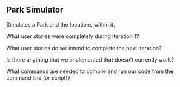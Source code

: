 ## Park Simulator
Simulates a Park and the locations within it.

What user stories were completely during iteration 1? 

What user stories do we intend to complete the next iteration? 

Is there anything that we implemented that doesn't currently work?

What commands are needed to compile and run our code from the command line (or script)? 
